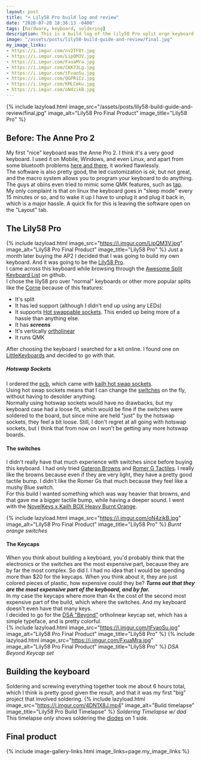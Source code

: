 ```yaml
---
layout: post
title: "⌨️ Lily58 Pro build log and review"
date: "2020-07-20 18:36:13 -0400"
tags: [hardware, keyboard, soldering]
description: This is a build log of the lily58 Pro split ergo keyboard
image: "/assets/posts/lily58-build-guide-and-review/final.jpg"
my_image_links:
- https://i.imgur.com/nv2TF8t.jpg
- https://i.imgur.com/LipQM3V.jpg
- https://i.imgur.com/FxuaMra.jpg
- https://i.imgur.com/CKK73Lg.jpg
- https://i.imgur.com/tFvaoSu.jpg
- https://i.imgur.com/QGPR1Iz.jpg
- https://i.imgur.com/KMLCmku.jpg
- https://i.imgur.com/oN4zikB.jpg
---
```



{% include lazyload.html image_src="/assets/posts/lily58-build-guide-and-review/final.jpg" image_alt="Lily58 Pro Final Product" image_title="Lily58 Pro" %}


## Before: The Anne Pro 2
My first "nice" keyboard was the Anne Pro 2. I think it's a very good keyboard. I used it on Mobile, Windows, and even Linux, and apart from some bluetooth problems [here and there](https://www.reddit.com/r/AnnePro/search?q=bluetooth%20issues&restrict_sr=1), it worked flawlessly. <br>
The software is also pretty good, the led customization is ok, but not great, and the macro system allows you to program your keyboard to do anything. The guys at obins even tried to mimic some QMK features, such as [tap](https://beta.docs.qmk.fm/using-qmk/advanced-keycodes/mod_tap).<br>
My only complaint is that on linux the keyboard goes in "sleep mode" every 15 minutes or so, and to wake it up I have to unplug it and plug it back in, which is a major hassle. A quick fix for this is leaving the software open on the "Layout" tab. <br>

## The Lily58 Pro
{% include lazyload.html image_src="https://i.imgur.com/LipQM3V.jpg" image_alt="Lily58 Pro Final Product" image_title="Lily58 Pro" %}
Just a month later buying the AP2 I decided that I was going to build my own keyboard. And it was going to be the [Lily58 Pro](https://github.com/kata0510/Lily58). <br>
I came across this keyboard while browsing through the [Awesome Split Keyboard List](https://github.com/diimdeep/awesome-split-keyboards) on github. <br>
I chose the lily58 pro over "normal" keyboards or other more popular splits like the [Corne](https://github.com/foostan/crkbd) because of this features:
* It's split
* It has led support (although I didn't end up using any LEDs)
* It supports [Hot swappable sockets](https://kono.store/blogs/keyboards/what-is-keyboard-hotswap). This ended up being more of a hassle than anything else.
* It has ***screens***
* It's vertically [ortholinear](https://blog.roastpotatoes.co/review/2015/09/20/ortholinear-experience-atomic/#what-is-an-ortholinear-keyboard)
* It runs QMK

After choosing the keyboard I searched for a kit online. I found one on [LittleKeyboards](https://www.littlekeyboards.com/) and decided to go with that.

##### Hotswap Sockets
I ordered the [pcb](https://www.littlekeyboards.com/collections/lily58/products/lily58-pro-pcb-kit), which came with [kailh hot swap sockets](https://www.kailhswitch.com/info/kailh-switch-pcb-hot-swapping-socket-33463528.html). <br>
Using hot swap sockets means that I can change the [switches](https://www.tomsguide.com/us/mechanical-keyboard-switches,review-4154.html) on the fly, without having to desolder anything. <br>
Normally using hotswap sockets would have no drawbacks, but my keyboard case had a loose fit, which would be fine if the switches were soldered to the board, but since mine are held "just" by the hotswap sockets, they feel a bit loose. Still, I don't regret at all going with hotswap sockets, but I think that from now on I won't be getting any more hotswap boards.

#### The switches
I didn't really have that much experience with switches since before buying this keyboard. I had only tried [Gateron Browns](https://mechanicalkeyboards.com/shop/index.php?l=product_detail&p=1271) and [Romer G Tactiles](https://www.logitechg.com/en-us/innovation/mechanical-switches.html). I really like the browns because even if they are very light, they have a pretty good tactile bump. I didn't like the Romer Gs that much because they feel like a mushy Blue switch. <br>
For this build I wanted something which was way heavier that browns, and that gave me a bigger tactile bump, while having a deeper sound. I went with the [NovelKeys x Kailh BOX Heavy Burnt Orange](https://novelkeys.xyz/products/novelkeys-x-kailh-box-heavy-switches?variant=3747939975208). <br>

{% include lazyload.html image_src="https://i.imgur.com/oN4zikB.jpg" image_alt="Lily58 Pro Final Product" image_title="Lily58 Pro" %}
*Burnt orange switches*

#### The Keycaps
When you think about building a keyboard, you'd probably think that the electronics or the switches are the most expensive part, because they are by far the most complex. So did I. I had no idea that I would be spending more than $20 for the keycaps. When you think about it, they are just colored pieces of plastic, how expensive could they be? ***Turns out that they are the most expensive part of the keyboard, and by far.*** <br>
 In my case the keycaps where more than 4x the cost of the second most expensive part of the build, which where the switches. And my keyboard doesn't even have that many keys. <br>
I decided to go for the [DSA "Beyond"](https://pimpmykeyboard.com/dsa-beyond-keyset-sublimated/) ortholinear keycap set, which has a simple typeface, and is pretty colorful. <br>
{% include lazyload.html image_src="https://i.imgur.com/tFvaoSu.jpg" image_alt="Lily58 Pro Final Product" image_title="Lily58 Pro" %}
{% include lazyload.html image_src="https://i.imgur.com/FxuaMra.jpg" image_alt="Lily58 Pro Final Product" image_title="Lily58 Pro" %}
*DSA Beyond Keycap set*

## Building the keyboard
Soldering and screwing everything together took me about 6 hours total, which I think is pretty good given the result, and that it was my first "big" project that involved soldering.
{% include lazyload.html image_src="https://i.imgur.com/4DN1X8J.mp4" image_alt="Build timelapse" image_title="Lily58 Pro Build Timelapse" %}
*Soldering Timelapse w/ dad*
This timelapse *only* shows soldering the [diodes](https://en.wikipedia.org/wiki/Diode) on 1 side.

## Final product

{% include image-gallery-links.html image_links=page.my_image_links %}


[jekyll-docs]: https://jekyllrb.com/docs/home
[jekyll-gh]:   https://github.com/jekyll/jekyll
[jekyll-talk]: https://talk.jekyllrb.com
